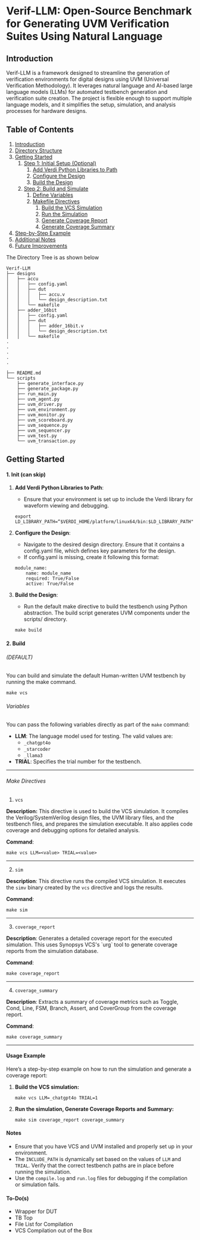 # Verif-LLM: Open-Source Benchmark for Generating UVM Verification Suites Using Natural Language

## Introduction
Verif-LLM is a framework designed to streamline the generation of verification environments for digital designs using UVM (Universal Verification Methodology). It leverages natural language and AI-based large language models (LLMs) for automated testbench generation and verification suite creation. The project is flexible enough to support multiple language models, and it simplifies the setup, simulation, and analysis processes for hardware designs.

## Table of Contents

1. [Introduction](#introduction)
2. [Directory Structure](#directory-structure)
3. [Getting Started](#getting-started)
    1. [Step 1: Initial Setup (Optional)](#step-1-initial-setup-optional)
        1. [Add Verdi Python Libraries to Path](#add-verdi-python-libraries-to-path)
        2. [Configure the Design](#configure-the-design)
        3. [Build the Design](#build-the-design)
    2. [Step 2: Build and Simulate](#step-2-build-and-simulate)
        1. [Define Variables](#define-variables)
        2. [Makefile Directives](#makefile-directives)
            1. [Build the VCS Simulation](#build-the-vcs-simulation-vcs)
            2. [Run the Simulation](#run-the-simulation-sim)
            3. [Generate Coverage Report](#generate-coverage-report-coverage_report)
            4. [Generate Coverage Summary](#generate-coverage-summary-coverage_summary)
4. [Step-by-Step Example](#step-by-step-example)
5. [Additional Notes](#additional-notes)
6. [Future Improvements](#future-improvements)

The Directory Tree is as shown below
```
Verif-LLM
├── designs
│   ├── accu
│   │   ├── config.yaml
│   │   ├── dut
│   │   │   ├── accu.v
│   │   │   └── design_description.txt
│   │   └── makefile
│   ├── adder_16bit
│   │   ├── config.yaml
│   │   ├── dut
│   │   │   ├── adder_16bit.v
│   │   │   └── design_description.txt
│   │   └── makefile
.
.
.
.
.

├── README.md
└── scripts
    ├── generate_interface.py
    ├── generate_package.py
    ├── run_main.py
    ├── uvm_agent.py
    ├── uvm_driver.py
    ├── uvm_environment.py
    ├── uvm_monitor.py
    ├── uvm_scoreboard.py
    ├── uvm_sequence.py
    ├── uvm_sequencer.py
    ├── uvm_test.py
    └── uvm_transaction.py
```

## Getting Started

#### 1. Init (can skip)
1. **Add Verdi Python Libraries to Path**:

    - Ensure that your environment is set up to include the Verdi library for waveform viewing and debugging.

    `export LD_LIBRARY_PATH=“$VERDI_HOME/platform/linux64/bin:$LD_LIBRARY_PATH"`
    
2. **Configure the Design**:

    - Navigate to the desired design directory. Ensure that it contains a config.yaml file, which defines key parameters for the design.
    - If config.yaml is missing, create it following this format:
    
    ```
    module_name:
        name: module_name
        required: True/False
        active: True/False
    ```

3. **Build the Design**:

    - Run the default make directive to build the testbench using Python abstraction. The build script generates UVM components under the scripts/ directory.

    `make build`

#### 2. Build

###### (DEFAULT)

You can build and simulate the default Human-written UVM testbench by running the make command.

```
make vcs
```

###### Variables

You can pass the following variables directly as part of the `make` command:

- **LLM**: The language model used for testing. The valid values are:
  - `_chatgpt4o`
  - `_starcoder`
  - `_llama3`  
- **TRIAL**: Specifies the trial number for the testbench.

---

###### Make Directives

1. `vcs`

**Description:**
This directive is used to build the VCS simulation. It compiles the Verilog/SystemVerilog design files, the UVM library files, and the testbench files, and prepares the simulation executable. It also applies code coverage and debugging options for detailed analysis.

**Command**:
```
make vcs LLM=<value> TRIAL=<value>
```
---

2. `sim`

**Description**:
This directive runs the compiled VCS simulation. It executes the `simv` binary created by the `vcs` directive and logs the results.

**Command**:
```
make sim 
```
---

3. `coverage_report`

**Description**:
Generates a detailed coverage report for the executed simulation. This uses Synopsys VCS's \`urg\` tool to generate coverage reports from the simulation database.

**Command**:
```
make coverage_report
```
---

4. `coverage_summary`

**Description**:
Extracts a summary of coverage metrics such as Toggle, Cond, Line, FSM, Branch, Assert, and CoverGroup from the coverage report.

**Command**:
```
make coverage_summary
```
---
#### Usage Example

Here’s a step-by-step example on how to run the simulation and generate a coverage report:

1. **Build the VCS simulation:**
   ```
   make vcs LLM=_chatgpt4o TRIAL=1
   ```

2. **Run the simulation, Generate Coverage Reports and Summary:**
   ```
   make sim coverage_report coverage_summary
   ```


#### Notes

- Ensure that you have VCS and UVM installed and properly set up in your environment.
- The `INCLUDE_PATH` is dynamically set based on the values of `LLM` and `TRIAL`. Verify that the correct testbench paths are in place before running the simulation.
- Use the `compile.log` and `run.log` files for debugging if the compilation or simulation fails.



#### To-Do(s)

* Wrapper for DUT
* TB Top
* File List for Compilation
* VCS Compilation out of the Box
